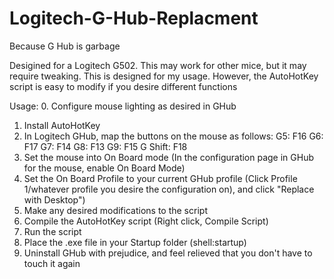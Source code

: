 # Logitech-G-Hub-Replacment
Because G Hub is garbage

Desigined for a Logitech G502.  This may work for other mice, but it may require tweaking.
This is designed for my usage.  However, the AutoHotKey script is easy to modify if you desire different functions

Usage: 
0. Configure mouse lighting as desired in GHub
1. Install AutoHotKey
2. In Logitech GHub, map the buttons on the mouse as follows:
  G5: F16
  G6: F17
  G7: F14
  G8: F13
  G9: F15
  G Shift: F18
3. Set the mouse into On Board mode (In the configuration page in GHub for the mouse, enable On Board Mode)
4. Set the On Board Profile to your current GHub profile (Click Profile 1/whatever profile you desire the configuration on), and click "Replace with Desktop")
5. Make any desired modifications to the script
6. Compile the AutoHotKey script (Right click, Compile Script)
7. Run the script
8. Place the .exe file in your Startup folder (shell:startup)
9. Uninstall GHub with prejudice, and feel relieved that you don't have to touch it again
